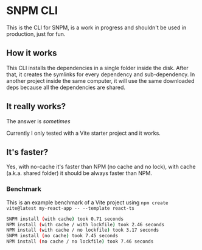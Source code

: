 # SNPM CLI
This is the CLI for SNPM, is a work in progress and shouldn't be used in production, just for fun.

## How it works

This CLI installs the dependencies in a single folder inside the disk. After that, it creates the symlinks for every dependency and sub-dependency.
In another project inside the same computer, it will use the same downloaded deps because all the dependencies are shared.

## It really works?
The answer is *sometimes*

Currently I only tested with a Vite starter project and it works.

## It's faster?
Yes, with no-cache it's faster than NPM (no cache and no lock), with cache (a.k.a. shared folder) it should be always faster than NPM.

### Benchmark
This is an example benchmark of a Vite project using `npm create vite@latest my-react-app -- --template react-ts`

```bash
SNPM install (with cache) took 0.71 seconds
NPM install (with cache / with lockfile) took 2.46 seconds
NPM install (with cache / no lockfile) took 3.17 seconds
SNPM install (no cache) took 7.45 seconds
NPM install (no cache / no lockfile) took 7.46 seconds
```

